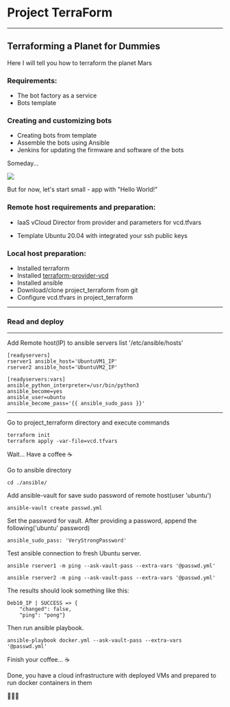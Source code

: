 # Project TerraForm

***

## Terraforming a Planet for Dummies

Here I will tell you how to terraform the planet Mars

### Requirements:

* The bot factory as a service
* Bots template

### Creating and customizing bots

* Creating bots from template
* Assemble the bots using Ansible
* Jenkins for updating the firmware and software of the bots

Someday...

![](http://b.radikal.ru/b40/2107/5c/ea7d2c31a0d7.jpg)

But for now, let's start small - app with "Hello World!"


### Remote host requirements and preparation:

* IaaS vCloud Director from provider and parameters for vcd.tfvars

* Template Ubuntu 20.04 with integrated your ssh public keys

### Local host preparation:

- Installed terraform
- Installed [terraform-provider-vcd](https://github.com/vmware/terraform-provider-vcd.git)
- Installed ansible
- Download/clone project_terraform from git
- Configure vcd.tfvars in project_terraform

------

### Read and deploy

***

Add Remote host(IP) to ansible servers list '/etc/ansible/hosts'

```
[readyservers]
rserver1 ansible_host='UbuntuVM1_IP'
rserver2 ansible_host='UbuntuVM2_IP'

[readyservers:vars]
ansible_python_interpreter=/usr/bin/python3
ansible_become=yes
ansible_user=ubuntu
ansible_become_pass='{{ ansible_sudo_pass }}'
```

------

Go to project_terraform directory and execute commands

```
terraform init
terraform apply -var-file=vcd.tfvars
```

Wait... Have a coffee ☕

Go to ansible directory

```
cd ./ansible/
```

Add ansible-vault for save sudo password of remote host(user 'ubuntu')

```
ansible-vault create passwd.yml
```

Set the password for vault. After providing a password, append the following('ubuntu' password)

```
ansible_sudo_pass: 'VeryStrongPassword'
```

Test ansible connection to fresh Ubuntu server.

```
ansible rserver1 -m ping --ask-vault-pass --extra-vars '@passwd.yml'
```

```
ansible rserver2 -m ping --ask-vault-pass --extra-vars '@passwd.yml'
```

The results should look something like this:

```
Deb10_IP | SUCCESS => {
    "changed": false,
    "ping": "pong"}
```

Then run ansible playbook.

```
ansible-playbook docker.yml --ask-vault-pass --extra-vars '@passwd.yml'
```

Finish your coffee... ☕

Done, you have a cloud infrastructure with deployed VMs and prepared to run docker containers in them

🐳🐳🐳
